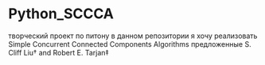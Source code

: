 # Python_SCCCA
творческий проект по питону
в данном репозитории я хочу реализовать Simple Concurrent Connected Components Algorithms предложенные S. Cliff Liu†
and Robert E. Tarjan‡
